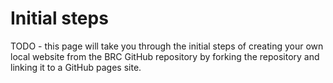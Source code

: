 # Initial steps
TODO - this page will take you through the initial steps of creating your own local website from the BRC GitHub repository by forking the repository and linking it to a GitHub pages site.